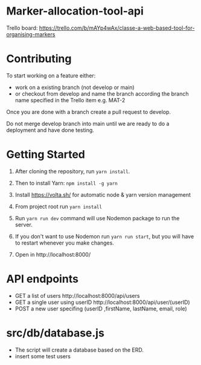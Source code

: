 # Marker-allocation-tool-api

Trello board: https://trello.com/b/mAYp4wAx/classe-a-web-based-tool-for-organising-markers

# Contributing

To start working on a feature either:

- work on a existing branch (not develop or main)
- or checkout from develop and name the branch according the branch name specified in the Trello item e.g. MAT-2

Once you are done with a branch create a pull request to develop.

Do not merge develop branch into main until we are ready to do a deployment and have done testing.

# Getting Started

1. After cloning the repository, run `yarn install`.

2. Then to install Yarn: `npm install -g yarn`

3. Install https://volta.sh/ for automatic node & yarn version management

4. From project root run `yarn install`

5. Run `yarn run dev` command will use Nodemon package to run the server.

6. If you don't want to use Nodemon run `yarn run start`, but you will have
   to restart whenever you make changes.

7. Open in http://localhost:8000/

# API endpoints

- GET a list of users
  http://localhost:8000/api/users
- GET a single user using userID
  http://localhost:8000/api/user/(userID)
- POST a new user specifing (userID ,firstName, lastName, email, role)

# src/db/database.js

- The script will create a database based on the ERD.
- insert some test users
